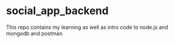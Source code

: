 # social_app_backend
This repo contains my learning as well as intro code to node.js and mongodb and postman
